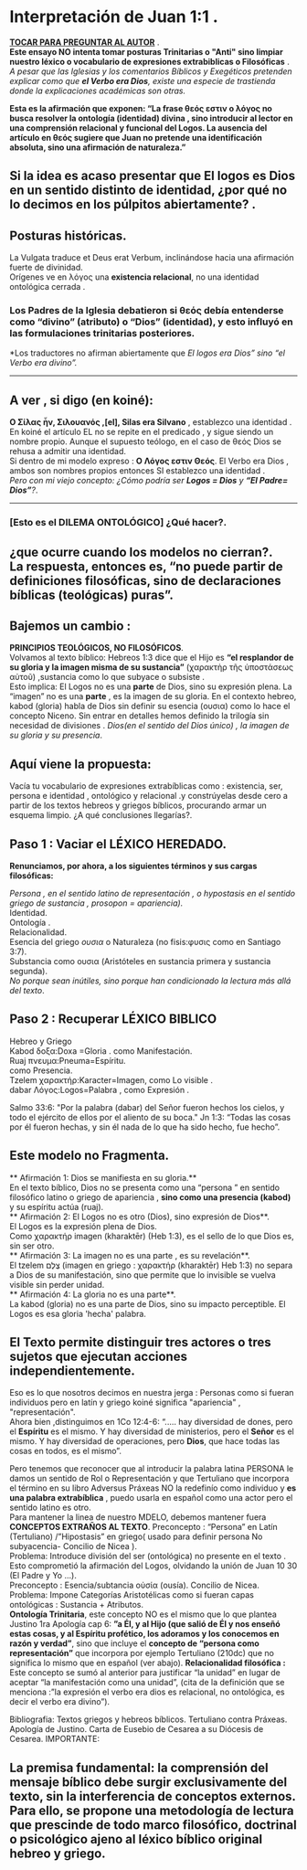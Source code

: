 # Interpretación de Juan 1:1 .  
[**TOCAR PARA PREGUNTAR AL AUTOR**](Q2g.html) .   
**Este ensayo NO intenta tomar posturas Trinitarias o "Anti"  sino limpiar nuestro léxico o vocabulario de expresiones extrabiblicas o Filosóficas** .       
*A pesar que las Iglesias y los comentarios Bíblicos y Exegéticos pretenden explicar como que **el Verbo era Dios**, existe una especie de trastienda donde la explicaciones académicas son otras.* 

**Esta es la afirmación que exponen: “La frase θεός  εστιν ο λόγος no busca resolver la ontología (identidad) divina , sino introducir al lector en una comprensión relacional y funcional del Logos. 
La ausencia del artículo en θεός sugiere que Juan no pretende una identificación absoluta, sino una afirmación de naturaleza.”**
## Si la idea es acaso presentar que El logos  es Dios en un sentido distinto de identidad, ¿por qué no lo decimos en los púlpitos abiertamente? . 

## Posturas históricas.
La Vulgata traduce et Deus erat Verbum,  inclinándose hacia una afirmación fuerte de divinidad.    
Orígenes ve en λόγος una **existencia relacional**, no una identidad ontológica cerrada  .  
### Los Padres de la Iglesia debatieron si θεός debía entenderse como “divino” (atributo) o “Dios” (identidad), y esto influyó en las formulaciones trinitarias posteriores.     

*Los  traductores no  afirman abiertamente que *El logos era Dios” sino “el Verbo era divino”.*  

---
 ## A ver ,     si digo (en koiné): 
**Ο Σίλας ἦν, Σιλουανός ,[el], Silas era Silvano**  ,   establezco una identidad .  
En  koiné el artículo EL no se repite en el predicado , y sigue siendo un nombre propio.
Aunque el supuesto teólogo, en el caso de θεός Dios se rehusa a admitir una identidad.  
Si dentro de mi modelo expreso :
**Ο Λόγος εστιν Θεός**. El Verbo era Dios , ambos son nombres propios entonces SI establezco una identidad .  
*Pero con mi viejo concepto: ¿Cómo podría ser **Logos = Dios** y **“El Padre= Dios”**?*.

--- 
### [Esto es el DILEMA ONTOLÓGICO] ¿Qué hacer?.  
¿que ocurre cuando los modelos no cierran?.  
La respuesta, entonces es, “no puede partir de definiciones filosóficas, sino de declaraciones bíblicas (teológicas) puras”.
---
## Bajemos un cambio :
**PRINCIPIOS TEOLÓGICOS, NO FILOSÓFICOS**.  
Volvamos al texto bíblico:
Hebreos 1:3 dice que el Hijo es **“el resplandor de su gloria y la imagen misma de su sustancia”** (χαρακτὴρ τῆς ὑποστάσεως αὐτοῦ) ,sustancia como lo que subyace o subsiste .  
Esto implica:
El Logos no es una **parte** de Dios, sino su expresión plena. 
La “imagen” no es una **parte** , es la imagen de su gloria.
En el contexto hebreo, kabod (gloria) habla de Dios sin definir su esencia (ουσια) como lo hace el concepto Niceno. 
Sin entrar en detalles hemos definido la trilogía sin necesidad de divisiones . 
*Dios(en el sentido del Dios único) , la imagen de su gloria y su presencia*.  
## Aquí viene la propuesta:
Vacía tu vocabulario de expresiones extrabíblicas como : existencia, ser, persona e identidad , ontológico y relacional .y constrúyelas desde cero a partir de los textos hebreos y griegos bíblicos, procurando armar un esquema limpio. ¿A qué conclusiones llegarías?.  
## Paso 1 : Vaciar el LÉXICO HEREDADO.  
**Renunciamos, por ahora, a los siguientes términos y sus cargas filosóficas:** 

*Persona , en el sentido latino de representación , o hypostasis en el sentido griego de sustancia , prosopon = apariencia).*  
Identidad.  
Ontología .  
Relacionalidad.  
Esencia del griego *ουσια* o  Naturaleza (no fisis:φυσις como en Santiago 3:7).   
Substancia como ουσια (Aristóteles en sustancia primera y sustancia segunda).  
*No porque sean inútiles, sino porque han condicionado la lectura más allá del texto*.    

## Paso 2 : Recuperar LÉXICO BIBLICO 
Hebreo y Griego  
Kabod  δοξα:Doxa =Gloria . 
  como   Manifestación.  
Ruaj  πνευμα:Pneuma=Espíritu.  
   como Presencia.   
Tzelem  χαρακτήρ:Karacter=Imagen, 
     como Lo visible .           
dabar Λόγος:Logos=Palabra , 
    como Expresión .   

Salmo 33:6: "Por la palabra (dabar) del Señor fueron hechos los cielos, y todo el ejército de ellos por el aliento de su boca."
Jn 1:3: “Todas las cosas por él fueron hechas, y sin él nada de lo que ha sido hecho, fue hecho”.  
## Este modelo no Fragmenta.    
** Afirmación 1: Dios se manifiesta en su gloria.**  
En el texto bíblico, Dios no se presenta como una “persona ” en sentido filosófico latino o griego de apariencia , **sino como una presencia (kabod)** y su espíritu  actúa (ruaj).    
** Afirmación 2: El Logos no es otro (Dios), sino expresión de Dios**.  
El Logos es la expresión plena de Dios.  
 Como χαρακτήρ imagen  (kharaktēr) (Heb 1:3), es el sello de lo que Dios es, sin ser otro.  
** Afirmación 3: La imagen no es una parte , es su revelación**.   
El tzelem צֶלֶם (imagen en griego : χαρακτήρ (kharaktēr) Heb 1:3) no separa a Dios de su manifestación, sino que permite que lo invisible se vuelva visible sin perder unidad.  
** Afirmación 4: La gloria no es una parte**.  
La kabod (gloria) no es una parte de Dios, sino su impacto perceptible. El Logos es esa gloria 'hecha' palabra.   

## El Texto permite distinguir tres actores o  tres sujetos que ejecutan acciones independientemente. 
Eso es lo que nosotros decimos en nuestra jerga : Personas como si fueran individuos pero en latín y griego koiné significa "apariencia" , "representación".  
Ahora bien ,distinguimos en  1Co 12:4-6: “.....  hay diversidad de dones, pero el **Espíritu** es el mismo. Y hay diversidad de ministerios, pero el **Señor** es el mismo. Y hay diversidad de operaciones, pero **Dios**, que hace todas las cosas en todos, es el mismo”.   

Pero tenemos que reconocer que al introducir la palabra latina PERSONA le damos un sentido de Rol o Representación y que Tertuliano que incorpora el término en su libro Adversus Práxeas NO la redefinío como individuo  y  **es una palabra extrabíblica** , puedo usarla en español como una actor pero el sentido latino es otro.      
Para mantener la linea de nuestro MDELO, debemos mantener fuera **CONCEPTOS EXTRAÑOS AL TEXTO**. 
Preconcepto : “Persona” en Latín (Tertuliano) /”Hipostasis” en griego( usado para definir persona No subyacencia- Concilio de Nicea ).   
Problema:  Introduce división del ser (ontológica) no presente en el texto . 
Esto comprometió la afirmación del Logos, olvidando la unión de Juan 10 30 (El Padre y Yo ...).  
Preconcepto : Esencia/subtancia οὐσία (ousía). Concilio  de Nicea.  
Problema: Impone Categorías Aristotélicas como si fueran capas ontológicas : Sustancia + Atributos.    
**Ontología Trinitaria**, este concepto NO es el mismo que lo que plantea Justino 1ra Apología cap 6: **”a Él, y al Hijo (que salió de Él y nos enseñó estas cosas, y al Espíritu profético, los adoramos y los conocemos en razón y verdad”**, sino que incluye el **concepto de “persona como representación”** que incorpora por ejemplo Tertuliano (210dc) que no significa lo mismo que en español (ver abajo).
**Relacionalidad filosófica :** Este concepto se sumó al anterior para justificar “la unidad” en lugar de aceptar “la manifestación como una unidad”, (cita de la definición que se menciona :”la expresión el verbo era dios es relacional, no ontológica, es decir el verbo era divino”).

Bibliografia:
Textos griegos y hebreos bíblicos.
Tertuliano contra Práxeas.
Apología  de Justino.
Carta de Eusebio de Cesarea a su Diócesis de Cesarea.
IMPORTANTE:
## La premisa fundamental: la comprensión del mensaje bíblico debe surgir exclusivamente del texto, sin la interferencia de conceptos externos. Para ello, se propone una metodología de lectura que prescinde de todo marco filosófico, doctrinal o psicológico ajeno al léxico bíblico original hebreo y griego.
